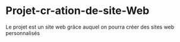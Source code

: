Projet-cr-ation-de-site-Web
===========================

Le projet est un site web grâce auquel on pourra créer des sites web personnalisés
